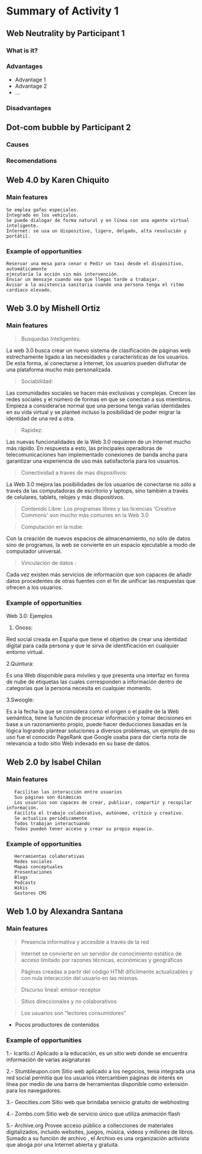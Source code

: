 # Summary of Activity 1


## Web Neutrality by Participant 1

### What is it?

### Advantages
  - Advantage 1
  - Advantage 2
  - ...

### Disadvantages


## Dot-com bubble by Participant 2

### Causes

### Recomendations


## Web 4.0 by Karen Chiquito

### Main features
    Se emplea gafas especiales.
    Integrado en los vehículos.
    Se puede dialogar de forma natural y en línea con una agente virtual inteligente.
    Internet: se usa un dispositivo, ligero, delgado, alta resolución y portátil.

### Example of opportunities
    Reservar una mesa para cenar o Pedir un taxi desde el dispositivo, automáticamente
    ejecutaría la acción sin más intervención.
    Enviar un mensaje cuando vea que llegas tarde a trabajar.
    Avisar a la asistencia sanitaria cuando una persona tenga el ritmo cardiaco elevado.

## Web 3.0 by Mishell Ortiz

### Main features
> Busquedas Inteligentes:

La web 3.0 busca crear un nuevo sistema de clasificación de páginas web estrechamente ligado a las necesidades y características de los usuarios. De esta forma, al conectarse a Internet, los usuarios pueden disfrutar de una plataforma mucho más personalizada.

> Sociabilidad:

Las comunidades sociales se hacen más exclusivas y complejas. Crecen las redes sociales y el número de formas en que se conectan a sus miembros. Empieza a considerarse normal que una persona tenga varias identidades en su vida virtual y se planteé incluso la posibilidad de poder migrar la identidad de una red a otra.

> Rapidez:

Las nuevas funcionalidades de la Web 3.0 requieren de un Internet mucho más rápido. En respuesta a esto, las principales operadoras de telecomunicaciones han implementado conexiones de banda ancha para garantizar una experiencia de uso más satisfactoria para los usuarios.

> Conectividad a traves de mas dispositivos:

 La Web 3.0 mejora las posibilidades de los usuarios de conectarse no sólo a través de las computadoras de escritorio y laptops, sino también a través de celulares, tablets, relojes y más dispositivos.

> Contenido Libre: Los programas libres y las licencias 'Creative Commons' son mucho más comunes en la Web 3.0

> Computación en la nube: 

Con la creación de nuevos espacios de almacenamiento, no sólo de datos sino de programas, la web se convierte en un espacio ejecutable a modo de computador universal.

> Vinculación de datos :

Cada vez existen más servicios de información que son capaces de añadir datos procedentes de otras fuentes con el fin de unificar las respuestas que ofrecen a los usuarios.

### Example of opportunities

Web 3.0: Ejemplos

1. Gnoss:

Red social creada en España que tiene el objetivo de crear una identidad digital para cada persona y que le sirva de identificación en cualquier entorno virtual.

2.Quintura:

Es una Web disponible para móviles y que presenta una interfaz en forma de nube de etiquetas las cuales corresponden a información dentro de categorías que la persona necesita en cualquier momento.

3.Swoogle: 

Es a la fecha la que se considera como el origen o el padre de la Web semántica, tiene la función de procesar información y tomar decisiones en base a un razonamiento propio, puede hacer deducciones basadas en la lógica logrando plantear soluciones a diversos problemas, un ejemplo de su uso fue el conocido PageRank que Google usaba para dar cierta nota de relevancia a todo sitio Web indexado en su base de datos.


## Web 2.0 by Isabel Chilan

### Main features
       Facilitan las interacción entre usuarios
       Sus páginas son dinámicas
       Los usuarios son capaces de crear, publicar, compartir y recopilar información.
       Facilita el trabajo colaborativo, autónomo, crítico y creativo.
       Se actualiza periódicamente
       Todos trabajan interactuando
       Todos pueden tener acceso y crear su propio espacio.

### Example of opportunities
       Herramientas colaborativas
       Redes sociales
       Mapas conceptuales
       Presentaciones
       Blogs
       Podcasts
       Wikis
       Gestores CMS

## Web 1.0 by Alexandra Santana

### Main features
> Presencia informativa y accesible a través de la red

> Internet se convierte en un servidor de conocimiento estático de acceso limitado por razones técnicas, económicas y     geográficas

> Páginas creadas a partir del código HTMl difícilmente actualizables y con nula interacción del usuario en las mismas.

> Discurso lineal: emisor-receptor

> Sitios direccionales y no colaborativos

> Los usuarios son “lectores consumidores”

- Pocos productores de contenidos 


### Example of opportunities

1.- Icarito.cl
Aplicado a la educación, es un sitio web donde se encuentra información de varias asignaturas

2.- Stumbleupon.com
Sitio web aplicado a los negocios, tenía integrada una red social permitía que los usuarios intercambien páginas de interés en línea por medio de una barra de herramientas disponible como extensión para los navegadores.

3.- Geocities.com
Sitio web que brindaba servicio gratuito de webhosting

4.- Zombo.com
Sitio web de servicio único que utiliza animación flash

5.- Archive.org
Provee acceso público a collecciones de materiales digitalizados, incluido websites, juegos, música, videos y millones de libros. Sumado a su función de archivo , el Archivo es una organización activista que aboga por una Internet abierta y gratuita. 


    
